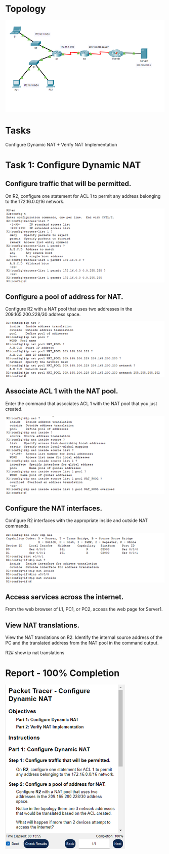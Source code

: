 # Topology
![NAT](/Images/DynamicNAT-1.png)

# Tasks
Configure Dynamic NAT + Verify NAT Implementation

# Task 1: Configure Dynamic NAT
## Configure traffic that will be permitted.

On R2, configure one statement for ACL 1 to permit any address belonging to the 172.16.0.0/16 network.

![NAT](/Images/DynamicNAT-2.png)

## Configure a pool of address for NAT.

Configure R2 with a NAT pool that uses two addresses in the 209.165.200.228/30 address space.

![NAT](/Images/DynamicNAT-3.png)


## Associate ACL 1 with the NAT pool.
Enter the command that associates ACL 1 with the NAT pool that you just created.

![NAT](/Images/DynamicNAT-4.png)


## Configure the NAT interfaces.

Configure R2 interfaces with the appropriate inside and outside NAT commands.

![NAT](/Images/DynamicNAT-5.png)

## Access services across the internet.
From the web browser of L1, PC1, or PC2, access the web page for Server1.

## View NAT translations.
View the NAT translations on R2. Identify the internal source address of the PC and the translated address from the NAT pool in the command output.

R2# show ip nat translations

# Report - 100% Completion

![NAT](/Images/DynamicNAT-6.png)


